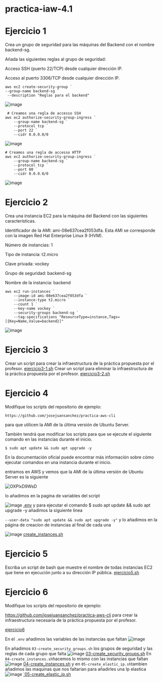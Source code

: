 # practica-iaw-4.1

# Ejercicio 1
Crea un grupo de seguridad para las máquinas del Backend con el nombre backend-sg.

Añada las siguientes reglas al grupo de seguridad:

Acceso SSH (puerto 22/TCP) desde cualquier dirección IP.

Acceso al puerto 3306/TCP desde cualquier dirección IP.

````
aws ec2 create-security-group `
--group-name backend-sg `
 --description "Reglas para el backend"
````
![image](https://github.com/user-attachments/assets/2c0b2764-4870-4862-83d1-e41efbf145e4)


````
 # Creamos una regla de accesso SSH
aws ec2 authorize-security-group-ingress `
    --group-name backend-sg `
    --protocol tcp `
    --port 22 `
    --cidr 0.0.0.0/0
````
![image](https://github.com/user-attachments/assets/541748b6-2a90-458c-93ff-c6c79ecd54eb)

````
# Creamos una regla de accesso HTTP
aws ec2 authorize-security-group-ingress `
    --group-name backend-sg `
    --protocol tcp `
    --port 80 `
    --cidr 0.0.0.0/0
 ````
![image](https://github.com/user-attachments/assets/8473fc3d-9895-4998-9f6a-ef251716165a)




# Ejercicio 2
Crea una instancia EC2 para la máquina del Backend con las siguientes características.

Identificador de la AMI: ami-08e637cea2f053dfa. Esta AMI se corresponde con la imagen Red Hat Enterprise Linux 9 (HVM).

Número de instancias: 1

Tipo de instancia: t2.micro

Clave privada: vockey

Grupo de seguridad: backend-sg

Nombre de la instancia: backend

````
aws ec2 run-instances `
    --image-id ami-08e637cea2f053dfa `
    --instance-type t2.micro `
    --count 1 `
    --key-name vockey `
    --security-groups backend-sg `
    --tag-specifications "ResourceType=instance,Tags=[{Key=Name,Value=backend}]"
````

![image](https://github.com/user-attachments/assets/e0df0bf1-39cd-41b4-8d3e-9a1aafd74443)


# Ejercicio 3

Crear un script para crear la infraestructura de la práctica propuesta por el profesor.
[ejercicio3-1.sh](https://github.com/marinaferb92/practica-iaw-4.1/blob/a13c6ded80765bd52f2cb4efeb29d4f63b50a080/ejercicio3-1.sh)
Crear un script para eliminar la infraestructura de la práctica propuesta por el profesor.
[ejercicio3-2.sh
](https://github.com/marinaferb92/practica-iaw-4.1/blob/a13c6ded80765bd52f2cb4efeb29d4f63b50a080/ejercicio3-2.sh)


# Ejercicio 4
Modifique los scripts del repositorio de ejemplo:

`https://github.com/josejuansanchez/practica-aws-cli`

para que utilicen la AMI de la última versión de Ubuntu Server.

También tendrá que modificar los scripts para que se ejecute el siguiente comando en las instancias durante el inicio.

`$ sudo apt update && sudo apt upgrade -y`

En la documentación oficial puede encontrar más información sobre cómo ejecutar comandos en una instancia durante el inicio.

entramos en AWS y vemos que la AMI de la última versión de Ubuntu Server es la siguiente

![OXPlxD9WsD](https://github.com/user-attachments/assets/39d7ccb5-7c64-4778-90ed-fa69a5afca7d)

lo añadimos en la pagina de variables del script 

![image](https://github.com/user-attachments/assets/6e3a86ef-6e60-4a4c-b1c5-e59147582496)
[.env](https://github.com/marinaferb92/practica-iaw-4.1/blob/a13c6ded80765bd52f2cb4efeb29d4f63b50a080/ejercicio4/.env)
y para ejecutar el comando $ sudo apt update && sudo apt upgrade -y añadimos la siguiente linea

````--user-data "sudo apt update && sudo apt upgrade -y"````
y lo añadimos en la página de creacion de instancias al final de cada una 

![image](https://github.com/user-attachments/assets/bef53619-fb5a-49c8-96d5-a54b2109e0cd)
[create_instances.sh](https://github.com/marinaferb92/practica-iaw-4.1/blob/a13c6ded80765bd52f2cb4efeb29d4f63b50a080/ejercicio4/04-create_instances.sh)

# Ejercicio 5
Escriba un script de bash que muestre el nombre de todas instancias EC2 que tiene en ejecución junto a su dirección IP pública.
[ejercicio5.sh](https://github.com/marinaferb92/practica-iaw-4.1/blob/a13c6ded80765bd52f2cb4efeb29d4f63b50a080/ejercicio5.sh)


# Ejercicio 6
Modifique los scripts del repositorio de ejemplo:

https://github.com/josejuansanchez/practica-aws-cli
para crear la infraestructura necesaria de la práctica propuesta por el profesor.

[ejercicio6](https://github.com/marinaferb92/practica-iaw-4.1/tree/a13c6ded80765bd52f2cb4efeb29d4f63b50a080/ejercicio6)

En el `.env` añadimos las variables de las instancias que faltan 
![image](https://github.com/user-attachments/assets/ecc60dab-1633-43eb-8b75-9dd575ae6863)

En añadimos `03-create_security_groups.sh` los grupos de seguridad y las reglas de cada grupo que falta 
![image](https://github.com/user-attachments/assets/db014bd6-6258-4c1e-aa28-553f711096ab)
[03-create_security_groups.sh](https://github.com/marinaferb92/practica-iaw-4.1/blob/26d65de41ead5183af75880ac32322e654cd85cb/ejercicio6/03-create_security_groups.sh)
En `04-create_instances.sh`hacemos lo mismo con las instancias que faltan 
![image](https://github.com/user-attachments/assets/2d4a2549-c275-45b6-a2d7-dfe334192856)
[04-create_instances.sh](https://github.com/marinaferb92/practica-iaw-4.1/blob/26d65de41ead5183af75880ac32322e654cd85cb/ejercicio6/04-create_instances.sh)
y en `05-create_elastic_ip.sh`tambien añadimos las maquinas que nos faltarian para añadirles una Ip elastica
![image](https://github.com/user-attachments/assets/cd5791ac-a8a6-4ec6-8d4b-2ac1c9c41eee)
[`05-create_elastic_ip.sh](https://github.com/marinaferb92/practica-iaw-4.1/blob/26d65de41ead5183af75880ac32322e654cd85cb/ejercicio6/05-create_elastic_ip.sh)
